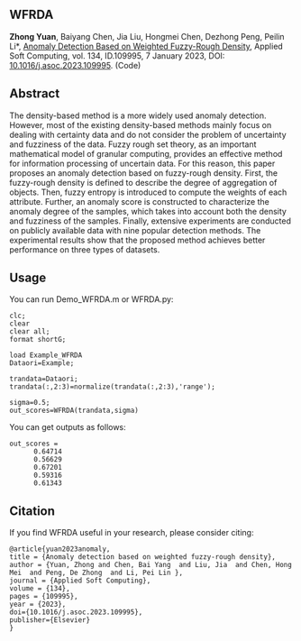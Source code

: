 ## WFRDA
**Zhong Yuan**, Baiyang Chen, Jia Liu, Hongmei Chen, Dezhong Peng, Peilin Li*, [Anomaly Detection Based on Weighted Fuzzy-Rough Density](WFRDA_code/WFRDA.pdf), Applied Soft Computing, vol. 134, ID.109995, 7 January 2023, DOI: [10.1016/j.asoc.2023.109995](https://doi.org/10.1016/j.asoc.2023.109995). (Code)

## Abstract
The density-based method is a more widely used anomaly detection. However, most of the existing density-based methods mainly focus on dealing with certainty data and do not consider the problem of uncertainty and fuzziness of the data. Fuzzy rough set theory, as an important mathematical model of granular computing, provides an effective method for information processing of uncertain data. For this reason, this paper proposes an anomaly detection based on fuzzy-rough density. First, the fuzzy-rough density is defined to describe the degree of aggregation of objects. Then, fuzzy entropy is introduced to compute the weights of each attribute. Further, an anomaly score is constructed to characterize the anomaly degree of the samples, which takes into account both the density and fuzziness of the samples. Finally, extensive experiments are conducted on publicly available data with nine popular detection methods. The experimental results show that the proposed method achieves better performance on three types of datasets.

## Usage
You can run Demo_WFRDA.m or WFRDA.py:
```
clc;
clear
clear all;
format shortG;

load Example_WFRDA
Dataori=Example;

trandata=Dataori;
trandata(:,2:3)=normalize(trandata(:,2:3),'range');

sigma=0.5;
out_scores=WFRDA(trandata,sigma)

```
You can get outputs as follows:
```
out_scores =
      0.64714
      0.56629
      0.67201
      0.59316
      0.61343
```

## Citation
If you find WFRDA useful in your research, please consider citing:
```
@article{yuan2023anomaly,
title = {Anomaly detection based on weighted fuzzy-rough density},
author = {Yuan, Zhong and Chen, Bai Yang  and Liu, Jia  and Chen, Hong Mei  and Peng, De Zhong  and Li, Pei Lin },
journal = {Applied Soft Computing},
volume = {134},
pages = {109995},
year = {2023},
doi={10.1016/j.asoc.2023.109995},
publisher={Elsevier}
}
```
